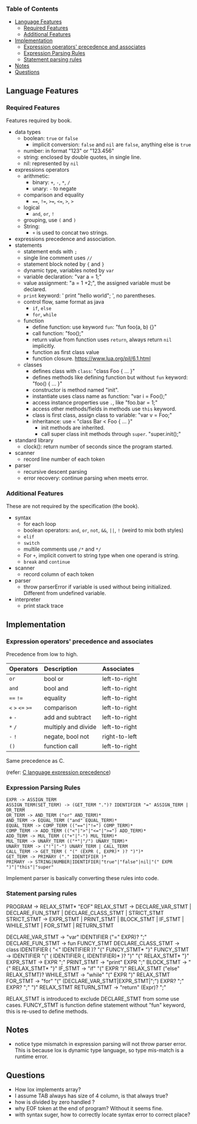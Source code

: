 ### Table of Contents
- [Language Features](#language-features)
  - [Required Features](#required-features)
  - [Additional Features](#additional-features)
- [Implementation](#implementation)
  - [Expression operators' precedence and associates](#expression-operators-precedence-and-associates)
  - [Expression Parsing Rules](#expression-parsing-rules)
  - [Statement parsing rules](#statement-parsing-rules)
- [Notes](#notes)
- [Questions](#questions)


## Language Features

### Required Features
Features required by book.
* data types
    * boolean: `true` or `false`
      * implicit conversion: `false` and `nil` are `false`, anything else is `true`
    * number: in format "123" or "123.456"
    * string: enclosed by double quotes, in single line.
    * nil: represented by `nil`
* expressions operators
    * arithmetic: 
        * binary: `+`, `-`, `*`, `/`
        * unary: `-` to negate
    * comparison and equality
        * `==`, `!=`, `>=`, `<=`, `>`, `>`
    * logical
        * `and`, `or`, `!`
    * grouping, use `(` and `)`
    * String:
      * `+` is used to concat two strings.
* expressions precedence and association.
* statements
    * statement ends with `;`
    * single line comment uses `//`
    * statement block noted by `{` and `}`
    * dynamic type, variables noted by `var`
    * variable declaration: "var a = 1;"
    * value assignment: "a = 1 +2;", the assigned variable must be declared.
    * `print` keyword: ' print "hello world"; ', no parentheses.
    * control flow, same format as java
        * `if`, `else`
        * `for`, `while`
    * function
        * define function: use keyword `fun`: "fun foo(a, b) {}"
        * call function: "foo();"
        * return value from function uses `return`, always return `nil` implicitly.
        * function as first class value
        * function closure. https://www.lua.org/pil/6.1.html
    * classes
        * defines class with `class`: "class Foo { ... }"
        * defines methods like defining function but without `fun` keyword:
            "foo() { ... }"
        * constructor is method named "init".
        * instantiate uses class name as function: "var i = Foo();"
        * access instance properties use `.`, like "foo.bar = 1;"
        * access other methods/fields in methods use `this` keyword.  
        * class is first class, assign class to variable: "var v = Foo;"
        * inheritance: use `<` "class Bar < Foo { ... }"
            * init methods are inherited.
            * call super class init methods through `super`. "super.init();"
* standard library
    * clock(): return number of seconds since the program started.
* scanner
    * record line number of each token
* parser
    * recursive descent parsing
    * error recovery: continue parsing when meets error.


### Additional Features
These are not required by the specification (the book).
* syntax 
    * for each loop
    * boolean operators: `and`, `or`, `not`, `&&`, `||`, `!` (weird to mix both styles)
    * `elif`
    * `switch`
    * multile comments use `/*` and `*/`
    * For `+`, implicit convert to string type when one operand is string.
    * `break` and `continue`
* scanner
    * record column of each token
* parser
    * throw parserError if variable is used without being initialized. Different from undefined variable.
* interpreter
    * print stack trace

## Implementation

### Expression operators' precedence and associates

Precedence from low to high.

| Operators         | Description         | Associates    |
| :---------------- | :------------------ | :------------ |
| `or`              | bool or             | left-to-right |
| `and`             | bool and            | left-to-right |
| `==` `!=`         | equality            | left-to-right |
| `<` `>` `<=` `>=` | comparison          | left-to-right |
| `+` `-`           | add and subtract    | left-to-right |
| `*` `/`           | multiply and divide | left-to-right |
| `-` `!`           | negate, bool not    | right-to-left |
| `()`              | function call       | left-to-right |

Same precedence as C.

(refer: [C language expression precedence](https://en.cppreference.com/w/c/language/operator_precedence))

### Expression Parsing Rules
```
EXPR -> ASSIGN_TERM
ASSIGN_TERM(SET_TERM) -> (GET_TERM ".")? IDENTIFIER "=" ASSIGN_TERM | OR_TERM
OR_TERM -> AND_TERM ("or" AND_TERM)*
AND_TERM -> EQUAL_TERM ("and" EQUAL_TERM)*
EQUAL_TERM -> COMP_TERM (("=="|"!=") COMP_TERM)*
COMP_TERM -> ADD_TERM (("<"|">"|"<="|">=") ADD_TERM)*
ADD_TERM -> MUL_TERM (("+"|"-") MUL_TERM)*
MUL_TERM -> UNARY_TERM (("*"|"/") UNARY_TERM)*
UNARY_TERM -> ("!"|"-") UNARY_TERM | CALL_TERM
CALL_TERM -> GET_TERM ( "(" (EXPR (, EXPR)* )? ")")*
GET_TERM -> PRIMARY ("." IDENTIFIER )*
PRIMARY -> STRING|NUMBER|IDENTIFIER|"true"|"false"|nil|"(" EXPR ")"|"this"|"super"
```

Implement parser is basically converting these rules into code.

### Statement parsing rules
PROGRAM -> RELAX_STMT* "EOF"
RELAX_STMT -> DECLARE_VAR_STMT | DECLARE_FUN_STMT | DECLARE_CLASS_STMT | STRICT_STMT
STRICT_STMT -> EXPR_STMT | PRINT_STMT | BLOCK_STMT | IF_STMT | WHILE_STMT | FOR_STMT | RETURN_STMT

DECLARE_VAR_STMT -> "var" IDENTIFIER ("=" EXPR)? ";"
DECLARE_FUN_STMT -> fun FUNCY_STMT
DECLARE_CLASS_STMT -> class IDENTIFIER ( "<" IDENTIFIER )? "{" FUNCY_STMT* "}"
FUNCY_STMT -> IDENTIFIER "(" ( IDENTIFIER (, IDENTIFIER)* )? ")" "{" RELAX_STMT* "}" 
EXPR_STMT -> EXPR ";"
PRINT_STMT -> "print" EXPR ";"
BLOCK_STMT -> "{" RELAX_STMT* "}"
IF_STMT -> "if" "(" EXPR ")" RELAX_STMT ("else" RELAX_STMT)?
WHILE_STMT -> "while" "(" EXPR ")" RELAX_STMT
FOR_STMT -> "for" "(" (DECLARE_VAR_STMT|EXPR_STMT|";") EXPR? ";" EXPR? ";" ")" RELAX_STMT
RETURN_STMT -> "return" (Expr)? ";"

RELAX_STMT is introduced to exclude DECLARE_STMT from some use cases.
FUNCY_STMT is function define statement without "fun" keyword, this is re-used to define methods.

## Notes
* notice type mismatch in expression parsing will not throw parser error. This is because lox is dynamic type language, so type mis-match is a runtime error.

## Questions
* How lox implements array?
* I assume TAB always has size of 4 column, is that always true?
* how is divided by zero handled ?
* why EOF token at the end of program? Without it seems fine.
* with syntax suger, how to correctly locate syntax error to correct place?